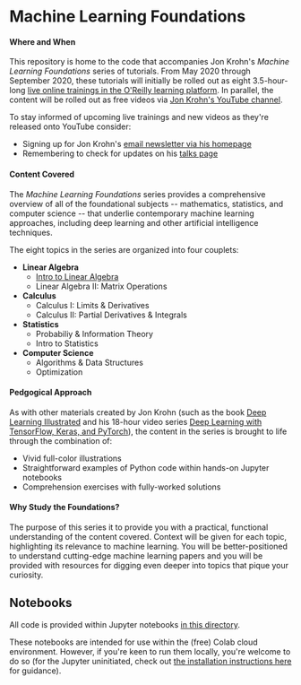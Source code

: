 # Machine Learning Foundations

#### Where and When

This repository is home to the code that accompanies Jon Krohn's *Machine Learning Foundations* series of tutorials. From May 2020 through September 2020, these tutorials will initially be rolled out as eight 3.5-hour-long [live online trainings in the O'Reilly learning platform](https://www.oreilly.com/search/?query=machine%20learning%20foundations&formats=live%20online%20training&sort=relevance). In parallel, the content will be rolled out as free videos via [Jon Krohn's YouTube channel](https://www.youtube.com/channel/UCup-fnSNRaByeuXOWqfnykw). 

To stay informed of upcoming live trainings and new videos as they're released onto YouTube consider: 

* Signing up for Jon Krohn's [email newsletter via his homepage](https://www.jonkrohn.com/)
* Remembering to check for updates on his [talks page](https://www.jonkrohn.com/talks)

#### Content Covered

The *Machine Learning Foundations* series provides a comprehensive overview of all of the foundational subjects -- mathematics, statistics, and computer science -- that underlie contemporary machine learning approaches, including deep learning and other artificial intelligence techniques. 

The eight topics in the series are organized into four couplets: 

* **Linear Algebra**
   * [Intro to Linear Algebra](https://github.com/jonkrohn/DLTFpT/blob/master/notebooks/1_intro_to_linear_algebra.ipynb)
   * Linear Algebra II: Matrix Operations
* **Calculus**
   * Calculus I: Limits & Derivatives
   * Calculus II: Partial Derivatives & Integrals
* **Statistics**
   * Probabiliy & Information Theory
   * Intro to Statistics
* **Computer Science**
   * Algorithms & Data Structures
   * Optimization

#### Pedgogical Approach

As with other materials created by Jon Krohn (such as the book [Deep Learning Illustrated](https://www.deeplearningillustrated.com/) and his 18-hour video series [Deep Learning with TensorFlow, Keras, and PyTorch](https://github.com/jonkrohn/DLTFpT/)), the content in the series is brought to life through the combination of:

* Vivid full-color illustrations 
* Straightforward examples of Python code within hands-on Jupyter notebooks
* Comprehension exercises with fully-worked solutions

#### Why Study the Foundations? 

The purpose of this series it to provide you with a practical, functional understanding of the content covered. Context will be given for each topic, highlighting its relevance to machine learning. You will be better-positioned to understand cutting-edge machine learning papers and you will be provided with resources for digging even deeper into topics that pique your curiosity. 

## Notebooks

All code is provided within Jupyter notebooks [in this directory](https://github.com/jonkrohn/DLTFpT/blob/master/notebooks/). 

These notebooks are intended for use within the (free) Colab cloud environment. However, if you're keen to run them locally, you're welcome to do so (for the Jupyter uninitiated, check out [the installation instructions here](https://github.com/jonkrohn/DLTFpT/tree/master/installation) for guidance). 
